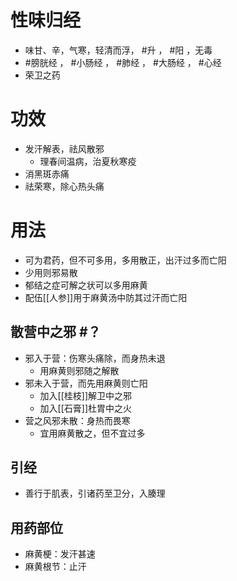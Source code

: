 # 性味归经
- 味甘、辛，气寒，轻清而浮， #升 ， #阳 ，无毒
- #膀胱经 ， #小肠经 ， #肺经 ， #大肠经 ， #心经 
- 荣卫之药
# 功效
- 发汗解表，祛风散邪
    - 理春间温病，治夏秋寒疫
- 消黑斑赤痛
- 祛荣寒，除心热头痛
# 用法
- 可为君药，但不可多用，多用散正，出汗过多而亡阳
- 少用则邪易散
- 郁结之症可解之状可以多用麻黄
- 配伍[[人参]]用于麻黄汤中防其过汗而亡阳
## 散营中之邪 #？ 
- 邪入于营：伤寒头痛除，而身热未退
    - 用麻黄则邪随之解散
- 邪未入于营，而先用麻黄则亡阳
    - 加入[[桂枝]]解卫中之邪
    - 加入[[石膏]]杜胃中之火
- 营之风邪未散：身热而畏寒
    - 宜用麻黄散之，但不宜过多
## 引经
- 善行于肌表，引诸药至卫分，入腠理
## 用药部位
- 麻黄梗：发汗甚速
- 麻黄根节：止汗